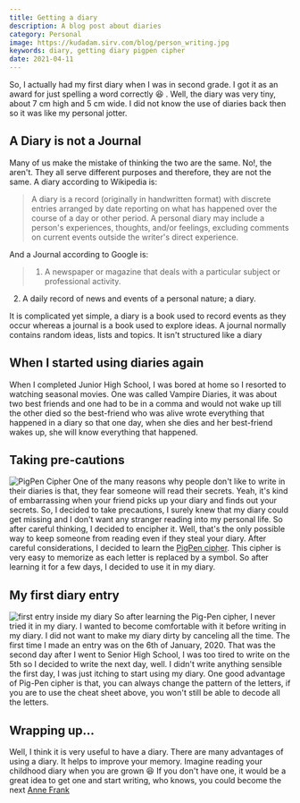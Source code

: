 ```yaml
---
title: Getting a diary
description: A blog post about diaries
category: Personal
image: https://kudadam.sirv.com/blog/person_writing.jpg
keywords: diary, getting diary pigpen cipher
date: 2021-04-11
---
```


So, I actually had my first diary when I was in second grade. I got it as an award for just spelling a word correctly :laughing: . Well, the diary was very tiny, about 7 cm high and 5 cm wide. I did not know the use of diaries back then so it was like my personal jotter.

## A Diary is not a Journal
Many of us make the mistake of thinking the two are the same. No!, the aren't. They all serve different purposes and therefore, they are not the same.
A diary according to Wikipedia is:

>A diary is a record (originally in handwritten format) with discrete entries arranged by date reporting on what has happened over the course of a day or other period. A personal diary may include a person's experiences, thoughts, and/or feelings, excluding comments on current events outside the writer's direct experience.

And a Journal according to Google is:
> 1. A newspaper or magazine that deals with a particular subject or professional activity.
2. A daily record of news and events of a personal nature; a diary.

It is complicated yet simple, a diary is a book used to record events as they occur whereas a journal is a book used to explore ideas. A journal normally contains random ideas, lists and topics. It isn't structured like a diary

## When I started using diaries again
When I completed Junior High School, I was bored at home so I resorted to watching seasonal movies. One was called Vampire Diaries, it was about two best friends and one had to be in a comma and would not wake up till the other died so the best-friend who was alive wrote everything that happened in  a diary so that one day, when she dies and her best-friend wakes up, she will know everything that happened.

## Taking pre-cautions
![PigPen Cipher](https://upload.wikimedia.org/wikipedia/commons/thumb/3/36/Pigpen_cipher_key.svg/1200px-Pigpen_cipher_key.svg.png)
One of the many reasons why people don't like to write in their diaries is that, they fear someone will read their secrets. Yeah, it's kind of embarrassing when your friend picks up your diary and finds out your secrets. So, I decided to take precautions, I surely knew that my diary could get missing and I don't want any stranger reading into my personal life.
So after careful thinking, I decided to encipher it. Well, that's the only possible way to keep someone from reading even if they steal your diary. After careful considerations, I decided to learn the [PigPen cipher](https://en.wikipedia.org/wiki/Pigpen_cipher). This cipher is very easy to memorize as each letter is replaced by a symbol. So after learning it for a few days, I decided to use it in my diary.

## My first diary entry
![first entry inside my diary](https://kudadam.sirv.com/blog/picture_of_my_diary.jpg?h=300&q=100)
So after learning the Pig-Pen cipher, I never tried it in my diary. I wanted to become comfortable with it before writing in my diary. I did not want to make my diary dirty by canceling all the time.
The first time I made an entry was on the 6th of January, 2020. That was the second day after I went to Senior High School, I was too tired to write on the 5th so I decided to write the next day, well. I didn't write anything sensible the first day, I was just itching to start using my diary.
One good advantage of Pig-Pen cipher is that, you can always change the pattern of the letters, if you are to use the cheat sheet above, you won't still be able to decode all the letters.

## Wrapping up...
Well, I think it is very useful to have a diary. There are many advantages of using a diary. It helps to improve your memory. Imagine reading your childhood diary when you are grown :laughing:
If you don't have one, it would be a great idea to get one and start writing, who knows, you could become the next [Anne Frank](https://en.wikipedia.org/wiki/Anne_Frank)